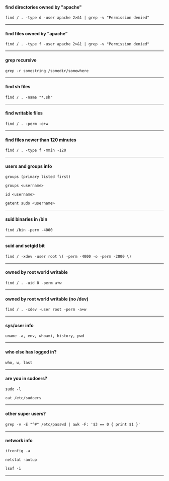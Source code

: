 #### find directories owned by "apache"

```find / . -type d -user apache 2>&1 | grep -v "Permission denied"```

-----


#### find files owned by "apache"

```find / . -type f -user apache 2>&1 | grep -v "Permission denied"```

-----


#### grep recursive

```grep -r somestring /somedir/somewhere```

-----


#### find sh files

```find / . -name "*.sh"```

-----


#### find writable files

```find / . -perm -o+w```

-----


#### find files newer than 120 minutes

```find / . -type f -mmin -120```

-----


#### users and groups info

```groups (primary listed first)```

```groups <username>```

```id <username>```

```getent sudo <username>```

-----


#### suid binaries in /bin

```find /bin -perm -4000```

-----


#### suid and setgid bit

```find / -xdev -user root \( -perm -4000 -o -perm -2000 \)```

-----


#### owned by root world writable

```find / . -uid 0 -perm a+w```

-----


#### owned by root world writable (no /dev)

```find / . -xdev -user root -perm -a+w```

-----


#### sys/user info

```uname -a, env, whoami, history, pwd```

-----


#### who else has logged in?

```who, w, last```

-----


#### are you in sudoers?

```sudo -l```

```cat /etc/sudoers```

-----


#### other super users?

```grep -v -E "^#" /etc/passwd | awk -F: '$3 == 0 { print $1 }'```

-----


#### network info

```ifconfig -a```

```netstat -antup```

```lsof -i```

-----


